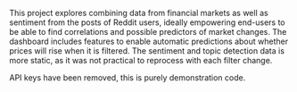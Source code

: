 This project explores combining data from financial markets as well as sentiment from the posts of Reddit users, 
ideally empowering end-users to be able to find correlations and possible predictors of market changes. The dashboard 
includes features to enable automatic predictions about whether prices will rise when it is filtered. The sentiment and 
topic detection data is more static, as it was not practical to reprocess with each filter change.

API keys have been removed, this is purely demonstration code.
